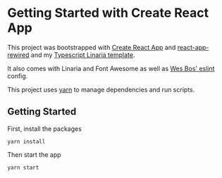 # Getting Started with Create React App

This project was bootstrapped with [Create React App](https://github.com/facebook/create-react-app) and [react-app-rewired](https://github.com/timarney/react-app-rewired) and my [Typescript Linaria template](https://github.com/eblairmckee/ts-linaria-template).

It also comes with Linaria and Font Awesome as well as [Wes Bos' eslint](https://github.com/wesbos/eslint-config-wesbos) config.

This project uses [yarn](https://classic.yarnpkg.com/en/) to manage dependencies and run scripts.

## Getting Started

First, install the packages

```
yarn install
```

Then start the app

```
yarn start
```

<!-- TODO install react helmet -->
<!-- TODO: Bio -->
<!-- TODO: what's the secondary content? what goes in the other windows?  -->